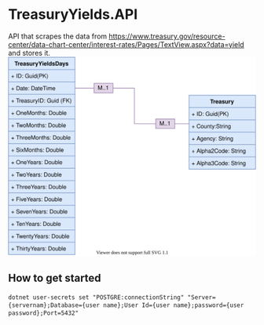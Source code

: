 # TreasuryYields.API
API that scrapes the data from https://www.treasury.gov/resource-center/data-chart-center/interest-rates/Pages/TextView.aspx?data=yield and stores it.
![Entity Diagram](Screenshots/TreasuryYieldsDiagram.svg)

## How to get started
```
dotnet user-secrets set "POSTGRE:connectionString" "Server={servernam};Database={user name};User Id={user name};password={user password};Port=5432"
```